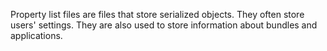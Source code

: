 Property list files are files that store serialized objects. They often store users' settings. They are also used to
store information about bundles and applications.
